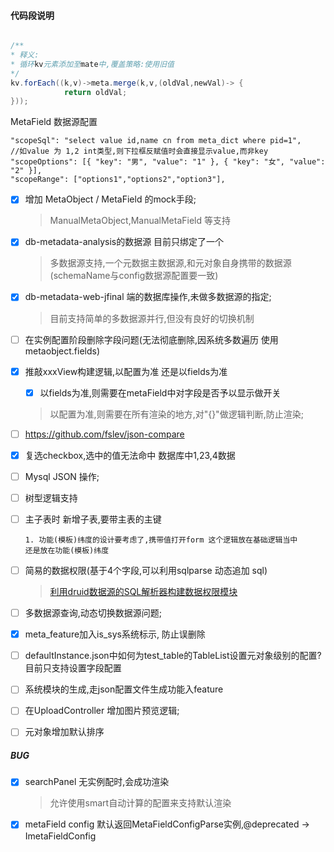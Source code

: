 #### 代码段说明

```java

/**
* 释义: 
* 循环kv元素添加至mate中,覆盖策略:使用旧值
*/
kv.forEach((k,v)->meta.merge(k,v,(oldVal,newVal)-> {
            return oldVal;
}));
```
MetaField 数据源配置

```
"scopeSql": "select value id,name cn from meta_dict where pid=1",
//如value 为 1,2 int类型,则下拉框反赋值时会直接显示value,而非key
"scopeOptions": [{ "key": "男", "value": "1" }, { "key": "女", "value": "2" }],
"scopeRange": ["options1","options2","option3"],
```

- [x] 增加 MetaObject / MetaField 的mock手段;
    > ManualMetaObject,ManualMetaField 等支持
- [x] db-metadata-analysis的数据源 目前只绑定了一个
    > 多数据源支持,一个元数据主数据源,和元对象自身携带的数据源(schemaName与config数据源配置要一致)
- [x] db-metadata-web-jfinal 端的数据库操作,未做多数据源的指定;
    > 目前支持简单的多数据源并行,但没有良好的切换机制
- [ ] 在实例配置阶段删除字段问题(无法彻底删除,因系统多数遍历 使用metaobject.fields)
- [x] 推敲xxxView构建逻辑,以配置为准 还是以fields为准
    - [x] 以fields为准,则需要在metaField中对字段是否予以显示做开关
    > 以配置为准,则需要在所有渲染的地方,对"{}"做逻辑判断,防止渲染; 
- [ ] https://github.com/fslev/json-compare     
    
- [x] 复选checkbox,选中的值无法命中 数据库中1,23,4数据 
- [ ] Mysql JSON 操作;
- [ ] 树型逻辑支持
- [ ] 主子表时 新增子表,要带主表的主键
    ```
    1. 功能(模板)纬度的设计要考虑了,携带值打开form 这个逻辑放在基础逻辑当中
  还是放在功能(模板)纬度    
    ```
- [ ] 简易的数据权限(基于4个字段,可以利用sqlparse 动态追加 sql)
    > [利用druid数据源的SQL解析器构建数据权限模块](https://blog.csdn.net/weixin_30624825/article/details/95331046)
- [ ] 多数据源查询,动态切换数据源问题;
- [x] meta_feature加入is_sys系统标示, 防止误删除
- [ ] defaultInstance.json中如何为test_table的TableList设置元对象级别的配置?目前只支持设置字段配置
- [ ] 系统模块的生成,走json配置文件生成功能入feature
- [ ] 在UploadController 增加图片预览逻辑;
- [ ] 元对象增加默认排序
##### BUG
- [x] searchPanel 无实例配时,会成功渲染
    > 允许使用smart自动计算的配置来支持默认渲染
- [x] metaField config 默认返回MetaFieldConfigParse实例,@deprecated -> ImetaFieldConfig
